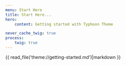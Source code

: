 ```yaml
---
menu: Start Here
title: Start Here...
hero:
    content: Getting started with Typhoon Theme

never_cache_twig: true
process:
    twig: true
---
```


{{ read_file('theme://getting-started.md')|markdown }}

